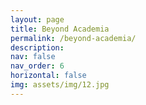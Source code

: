 ```yaml
---
layout: page
title: Beyond Academia
permalink: /beyond-academia/
description:
nav: false
nav_order: 6
horizontal: false
img: assets/img/12.jpg
---
```


<!-- <h4>
<b>Journey into Visual Communication and Digital Media</b></h4>
Before entering academia, I spent time in the advertising and marketing industry, where my passion for visual communication and digital media grew. This experience deepened my curiosity about the theories behind media effects and persuasion in the digital world, eventually leading me to graduate school.


<h6>
<b>Video Journalist & Translator</b></h6>
<br>
During my college years, I joined a prominent marketing company as a <b>video journalist and translator</b>. My role involved:

* <b>Elevating Brand Narratives:</b> Through in-depth research and dynamic video reports, I successfully enhanced brand storytelling.
* <b>Increasing Engagement:</b>  My efforts led to a notable surge in website visitors and a growing Instagram following for the company.

<h6>
<b>Visual Content Strategist</b></h6>
<br>
My work in the marketing company opened the door to an opportunity in a top advertising firm, where I served as a <b>visual content strategist</b>in the public relations team:

* <b>Boosting Social Media Presence:</b> Achieved an average monthly increase of 4.3% in the company’s Instagram followers.
* <b>Creating Engaging Content:</b> Developed and presented visually captivating content, demonstrating expertise in storytelling and user engagement.
* <b>Innovative Project Management:</b> Pioneered a new approach to showcase behind-the-scenes videos for top brand campaigns, enhancing company visibility and outperforming competitors through collaboration with marketing, art, and research departments.

<br>
Notable Projects
Photo Shooting for National Men's Soccer Team Advocacy
In 2018, I initiated a photo shoot in response to a controversial billboard by the Iranian government promoting the Iran national football team at the World Cup. To challenge the prevalent sexism and patriarchy in Iran, I invited staff members of all genders to participate in a session advocating for equality. The resulting photo went viral, sparking discussions on gender equality.

Video Production for Public Relations Campaign
I also produced a video for a public relations campaign, featuring interviews with key figures involved in a brand's advertisements, including the director, writer, designer, and other actors. The video provided a behind-the-scenes look at the creative process, showcasing the advanced skills and creativity of the art groups at Badkoobeh Advertising Company.


<div class="row">
    <div class="col-sm mt-3 mt-md-0">
        {% include figure.liquid loading="eager" path="assets/img/1.jpg" title="example image" class="img-fluid rounded z-depth-1" %}
    </div>
    <div class="col-sm mt-3 mt-md-0">
        {% include figure.liquid loading="eager" path="assets/img/3.jpg" title="example image" class="img-fluid rounded z-depth-1" %}
    </div>
    <div class="col-sm mt-3 mt-md-0">
        {% include figure.liquid loading="eager" path="assets/img/5.jpg" title="example image" class="img-fluid rounded z-depth-1" %}
    </div>
</div>
<div class="caption">
    Caption photos easily. On the left, a road goes through a tunnel. Middle, leaves artistically fall in a hipster photoshoot. Right, in another hipster photoshoot, a lumberjack grasps a handful of pine needles.
</div>
<div class="row">
    <div class="col-sm mt-3 mt-md-0">
        {% include figure.liquid loading="eager" path="assets/img/5.jpg" title="example image" class="img-fluid rounded z-depth-1" %}
    </div>
</div>
<div class="caption">
    This image can also have a caption. It's like magic.
</div>



<div class="row justify-content-sm-center">
    <div class="col-sm-8 mt-3 mt-md-0">
        {% include figure.liquid path="assets/img/6.jpg" title="example image" class="img-fluid rounded z-depth-1" %}
    </div>
    <div class="col-sm-4 mt-3 mt-md-0">
        {% include figure.liquid path="assets/img/11.jpg" title="example image" class="img-fluid rounded z-depth-1" %}
    </div>
</div>
<div class="caption">
    You can also have artistically styled 2/3 + 1/3 images, like these.
</div>

The code is simple.
Just wrap your images with `<div class="col-sm">` and place them inside `<div class="row">` (read more about the <a href="https://getbootstrap.com/docs/4.4/layout/grid/">Bootstrap Grid</a> system).
To make images responsive, add `img-fluid` class to each; for rounded corners and shadows use `rounded` and `z-depth-1` classes.
Here's the code for the last row of images above:

{% raw %}

```html
<div class="row justify-content-sm-center">
  <div class="col-sm-8 mt-3 mt-md-0">
    {% include figure.liquid path="assets/img/6.jpg" title="example image" class="img-fluid rounded z-depth-1" %}
  </div>
  <div class="col-sm-4 mt-3 mt-md-0">
    {% include figure.liquid path="assets/img/11.jpg" title="example image" class="img-fluid rounded z-depth-1" %}
  </div>
</div>
```

{% endraw %} -->
